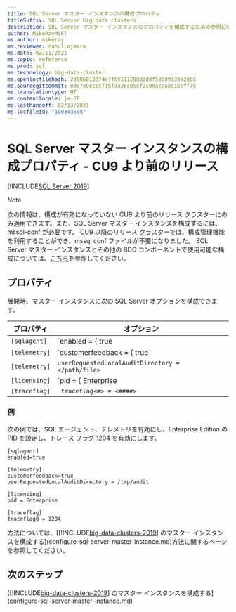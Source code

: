 ```yaml
---
title: SQL Server マスター インスタンスの構成プロパティ
titleSuffix: SQL Server big data clusters
description: SQL Server マスター インスタンスのプロパティを構成するための参照記事。
author: MikeRayMSFT
ms.author: mikeray
ms.reviewer: rahul.ajmera
ms.date: 02/11/2021
ms.topic: reference
ms.prod: sql
ms.technology: big-data-cluster
ms.openlocfilehash: 2d986013374e7f69111288d2d0f50b09130a2d68
ms.sourcegitcommit: 8dc7e0ececf15f3438c05ef2c9daccaac1bbff78
ms.translationtype: HT
ms.contentlocale: ja-JP
ms.lasthandoff: 02/13/2021
ms.locfileid: "100343508"
---
```

# <a name="sql-server-master-instance-configuration-properties----pre-cu9-release"></a>SQL Server マスター インスタンスの構成プロパティ - CU9 より前のリリース

[!INCLUDE[SQL Server 2019](../includes/applies-to-version/sqlserver2019.md)]
> [!NOTE]
> 次の情報は、構成が有効になっていない CU9 より前のリリース クラスターにのみ適用できます。また、SQL Server マスター インスタンスを構成するには、mssql-conf が必要です。 CU9 以降のリリース クラスターでは、構成管理機能を利用することができ、mssql conf ファイルが不要になりました。 SQL Server マスター インスタンスとその他の BDC コンポーネントで使用可能な構成については、[こちら](reference-config-bdc-overview.md)を参照してください。

## <a name="properties"></a>プロパティ

展開時、マスター インスタンスに次の SQL Server オプションを構成できます。

|プロパティ|オプション|
| --- | --- |
|`[sqlagent]`|`enabled = { true | false }` |
|`[telemetry]`|`customerfeedback = { true | false }` |
|`[telemetry]`|`userRequestedLocalAuditDirectory = </path/file>`|
|`[licensing]`| `pid = { Enterprise | Developer }`|
|`[traceflag]`|` traceflag<#> = <####>`|

### <a name="examples"></a>例

次の例では、SQL エージェント、テレメトリを有効にし、Enterprise Edition の PID を設定し、トレース フラグ 1204 を有効にします。

```
[sqlagent]
enabled=true

[telemetry]
customerfeedback=true
userRequestedLocalAuditDirectory = /tmp/audit

[licensing]
pid = Enterprise

[traceflag]
traceflag0 = 1204
```

方法については、[[!INCLUDE[big-data-clusters-2019](../includes/ssbigdataclusters-ss-nover.md)] のマスター インスタンスを構成する](configure-sql-server-master-instance.md)方法に関するページを参照してください。

## <a name="next-steps"></a>次のステップ

[[!INCLUDE[big-data-clusters-2019](../includes/ssbigdataclusters-ss-nover.md)] のマスター インスタンスを構成する](configure-sql-server-master-instance.md)
